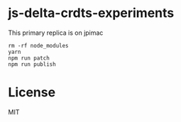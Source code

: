 # js-delta-crdts-experiments

This primary replica is on jpimac

```
rm -rf node_modules
yarn
npm run patch
npm run publish
```

# License

MIT
